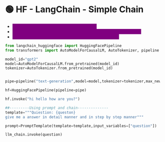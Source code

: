 # 🟢 HF - LangChain - Simple Chain

* <mark style="color:purple;background-color:purple;">**We need to initiate huggingface pipeline**</mark>
* <mark style="color:purple;background-color:purple;">**We can pass this pipeline to langchain-huggingface interface**</mark>
* <mark style="color:purple;background-color:purple;">**After this we can use all the langchain components**</mark>

```python
from langchain_huggingface import HuggingFacePipeline
from transformers import AutoModelForCausalLM, AutoTokenizer, pipeline

model_id="gpt2"
model=AutoModelForCausalLM.from_pretrained(model_id)
tokenizer=AutoTokenizer.from_pretrained(model_id)


pipe=pipeline("text-generation",model=model,tokenizer=tokenizer,max_new_tokens=100)

hf=HuggingFacePipeline(pipeline=pipe)

hf.invoke("hi hello how are you?")

##---------Using prompt and chain--------------
template="""Quiestion: {queston}
give me a answer in detail manner and in step by step manner"""

prompt=PromptTemplate(template=template,input_variables=["question"])

llm_chain.invoke(question)
```
